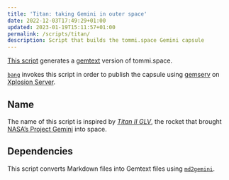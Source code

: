 ```yaml
---
title: 'Titan: taking Gemini in outer space'
date: 2022-12-03T17:49:29+01:00
updated: 2023-01-19T15:11:57+01:00
permalink: /scripts/titan/
description: Script that builds the tommi.space Gemini capsule
---
```

[This script](https://gitmi.dev/tommi/scripts/src/branch/main/titan/titan.sh) generates a [gemtext](https://gemini.circumlunar.space/docs/gemtext.gmi 'A quick introduction to "gemtext" markup') version of tommi.space.

[`bang`](../bang) invokes this script in order to publish the capsule using [gemserv](https://github.com/YunoHost-Apps/gemserv_ynh 'gemserv YunoHost package') on [Xplosion Server](https://tommi.space/server 'Xplosion Serve info — tommi.space').

## Name

The name of this script is inspired by <cite>[Titan II GLV](https://en.wikipedia.org/wiki/Titan_II_GLV 'Titan II GLV (Gemini Launch Vehicle) on Wikipedia')</cite>, the rocket that brought [NASA’s Project Gemini](https://wikiless.tiekoetter.com/wiki/Project_Gemini 'Project Gemini on Wikipedia') into space.

## Dependencies

This script converts Markdown files into Gemtext files using [`md2gemini`](https://github.com/makeworld-the-better-one/md2gemini 'md2gemini repository on GitHub').